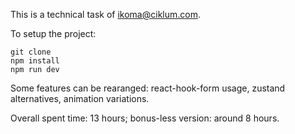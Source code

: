 This is a technical task of ikoma@ciklum.com.

To setup the project:

    git clone
    npm install
    npm run dev

Some features can be rearanged: react-hook-form usage, zustand alternatives, animation variations.

Overall spent time: 13 hours; bonus-less version: around 8 hours.
